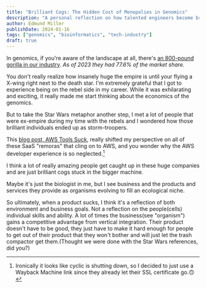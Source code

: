 ```yaml
---
title: "Brilliant Cogs: The Hidden Cost of Monopolies in Genomics"
description: "A personal reflection on how talented engineers become brilliant cogs in big tech machines, through the lens of genomics and Star Wars"
author: Edmund Miller
publishDate: 2024-01-16
tags: ["genomics", "bioinformatics", "tech-industry"]
draft: true
---
```


In genomics, if you're aware of the landscape at all, there's [an 800-pound gorilla in our industry](https://sandiegomics.com/2023-sequencing-market-share-the-tide-is-turning-very-slowly/). _As of 2023 they had 77.6% of the market share._

You don't really realize how insanely huge the empire is until your flying a X-wing right next to the death star. I'm extremely grateful that I got to experience being on the rebel side in my career. While it was exhilarating and exciting, it really made me start thinking about the economics of the genomics.

But to take the Star Wars metaphor another step, I met a lot of people that were ex-empire during my time with the rebels and I wondered how those brilliant individuals ended up as storm-troopers.

This [blog post, AWS Tools Suck](https://web.archive.org/web/20240521123134/https://www.cyclic.sh/posts/aws-tools-suck/), really shifted my perspective on all of these SaaS "remoras" that cling on to AWS, and you wonder why the AWS developer experience is so neglected.[^1]

[^1]: Ironically it looks like cyclic is shutting down, so I decided to just use a Wayback Machine link since they already let their SSL certificate go.🙃

I think a lot of really amazing people get caught up in these huge companies and are just brilliant cogs stuck in the bigger machine.

Maybe it's just the biologist in me, but I see business and the products and services they provide as organisms evolving to fill an ecological niche.

So ultimately, when a product sucks, I think it's a reflection of both environment and business goals. Not a reflection on the people(cells) individual skills and ability. A lot of times the business(see "organism") gains a competitive advantage from vertical integration. Their product doesn't have to be good, they just have to make it hard enough for people to get out of their product that they won't bother and will just let the trash compactor get them.(Thought we were done with the Star Wars references, did you?)

